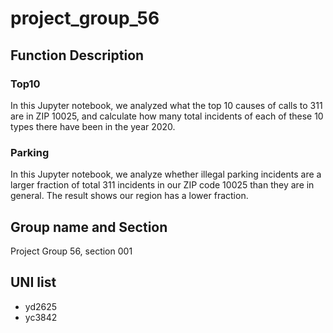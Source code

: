 # project_group_56
## Function Description
### Top10
 In this Jupyter notebook, we analyzed what the top 10 causes of calls to 311 are in ZIP 10025, and calculate how many total incidents of each of these 10 types there have been in the year 2020.
### Parking
In this Jupyter notebook, we analyze whether illegal parking incidents are a larger fraction of total 311 incidents in our ZIP code 10025 than they are in general. The result shows our region has a lower fraction.
## Group name and Section
Project Group 56, section 001
## UNI list
- yd2625
- yc3842